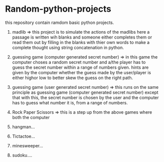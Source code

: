 # Random-python-projects
this repository contain ramdom basic python projects.

1. madlib => this project is to simulate the actions of the madlibs here a 		passage
	is written wih blanks and someone either completes them or read them 
	out by filling in the blanks with thier own words to make a
	complete thought using string concatenation in python.
	
	
2. guessing game (computer generated secret number) => in this game the 		computer choses a 
	random secret number and a/the player has to guess the 
	secret number within a range of numbers given. hints are given by the
	computer whether the guess made by the user/player is either highor 
	low to better skew the guess on the right path.
	
3. guessing game (user generated secret number) => this runs on the same 		principle
	as guessing game (computer generated secret number) except that with this,
	the secret number is chosen by the user and the computer has to 
	guess what number it is, from a range of numbers.

4. Rock Paper Scissors =>  this is a step up from the above games where 		both the computer

5. hangman...

6. Tictactoe...

7. minesweeper...

8. sudoku....


